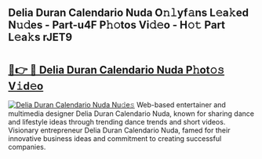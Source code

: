 ## Delia Duran Calendario Nuda O𝚗𝚕yf𝚊ns L𝚎a𝚔ed N𝚞𝚍es - Part-u4F P𝚑𝚘tos Vi𝚍𝚎o - H𝚘𝚝 Part L𝚎a𝚔s rJET9

# <h2><a href="http://kf0w0u.oniu.top/?m=Delia+Duran+Calendario+Nuda">🔗👉 🔴 Delia Duran Calendario Nuda P𝚑ot𝚘𝚜 V𝚒d𝚎o</a></h2>

[![Delia Duran Calendario Nuda Nu𝚍e𝚜](https://i.imgur.com/0qMVB7G.gif)](http://kf0w0u.oniu.top/?m=Delia+Duran+Calendario+Nuda)
Web-based entertainer and multimedia designer Delia Duran Calendario Nuda, known for sharing dance and lifestyle ideas through trending dance trends and short videos. Visionary entrepreneur Delia Duran Calendario Nuda, famed for their innovative business ideas and commitment to creating successful companies.  
